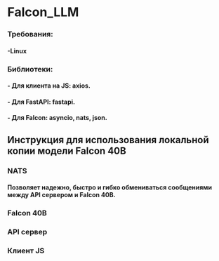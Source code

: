 # Falcon_LLM

### Требования: 
#### -Linux 

### Библиотеки:
#### - Для клиента на JS: axios.
#### - Для FastAPI: fastapi.
#### - Для Falcon: asyncio, nats, json.

## Инструкция для использования локальной копии модели Falcon 40B
### NATS
#### Позволяет надежно, быстро и гибко обмениваться сообщениями между API сервером и Falcon 40B.


### Falcon 40B

### API сервер


### Клиент JS
